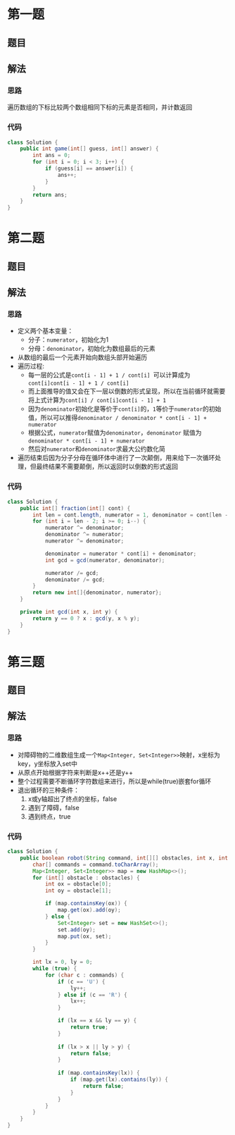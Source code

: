 # 第一题
## 题目

## 解法
### 思路
遍历数组的下标比较两个数组相同下标的元素是否相同，并计数返回
### 代码
```java
class Solution {
    public int game(int[] guess, int[] answer) {
        int ans = 0;
        for (int i = 0; i < 3; i++) {
            if (guess[i] == answer[i]) {
                ans++;
            }
        }
        return ans;
    }
}
```
# 第二题
## 题目
## 解法
### 思路
- 定义两个基本变量：
    - 分子：`numerator`，初始化为1
    - 分母：`denominator`，初始化为数组最后的元素
- 从数组的最后一个元素开始向数组头部开始遍历
- 遍历过程:
    - 每一层的公式是`cont[i - 1] + 1 / cont[i] `可以计算成为`cont[i]cont[i - 1] + 1 / cont[i]`
    - 而上面推导的值又会在下一层以倒数的形式呈现，所以在当前循环就需要将上式计算为`cont[i] / cont[i]cont[i - 1] + 1`
    - 因为`denominator`初始化是等价于`cont[i]`的，`1`等价于`numerator`的初始值，所以可以推得`denominator / denominator * cont[i - 1] + numerator`
    - 根据公式，`numerator`赋值为`denominator`，`denominator` 赋值为 `denominator * cont[i - 1] + numerator`
    - 然后对`numerator`和`denominator`求最大公约数化简
- 遍历结束后因为分子分母在循环体中进行了一次颠倒，用来给下一次循环处理，但最终结果不需要颠倒，所以返回时以倒数的形式返回
### 代码
```java
class Solution {
    public int[] fraction(int[] cont) {
        int len = cont.length, numerator = 1, denominator = cont[len - 1];
        for (int i = len - 2; i >= 0; i--) {
            numerator ^= denominator;
            denominator ^= numerator;
            numerator ^= denominator;

            denominator = numerator * cont[i] + denominator;
            int gcd = gcd(numerator, denominator);

            numerator /= gcd;
            denominator /= gcd;
        }
        return new int[]{denominator, numerator};
    }

    private int gcd(int x, int y) {
        return y == 0 ? x : gcd(y, x % y);
    }
}
```
# 第三题
## 题目

## 解法
### 思路
- 对障碍物的二维数组生成一个`Map<Integer, Set<Integer>>`映射，x坐标为key，y坐标放入set中
- 从原点开始根据字符来判断是x++还是y++
- 整个过程需要不断循环字符数组来进行，所以是while(true)嵌套for循环
- 退出循环的三种条件：
    1. x或y轴超出了终点的坐标，false
    2. 遇到了障碍，false
    3. 遇到终点，true
### 代码
```java
class Solution {
    public boolean robot(String command, int[][] obstacles, int x, int y) {
        char[] commands = command.toCharArray();
        Map<Integer, Set<Integer>> map = new HashMap<>();
        for (int[] obstacle : obstacles) {
            int ox = obstacle[0];
            int oy = obstacle[1];

            if (map.containsKey(ox)) {
                map.get(ox).add(oy);
            } else {
                Set<Integer> set = new HashSet<>();
                set.add(oy);
                map.put(ox, set);
            }
        }

        int lx = 0, ly = 0;
        while (true) {
            for (char c : commands) {
                if (c == 'U') {
                    ly++;
                } else if (c == 'R') {
                    lx++;
                }

                if (lx == x && ly == y) {
                    return true;
                }
                
                if (lx > x || ly > y) {
                    return false;
                }
                
                if (map.containsKey(lx)) {
                    if (map.get(lx).contains(ly)) {
                        return false;
                    }
                }
            }
        }
    }
}
```
